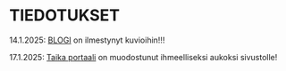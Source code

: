 # TIEDOTUKSET 

14.1.2025: [BLOGI](blog/) on ilmestynyt kuvioihin!!!

17.1.2025: [Taika portaali](portal.md) on muodostunut ihmeelliseksi aukoksi sivustolle!
